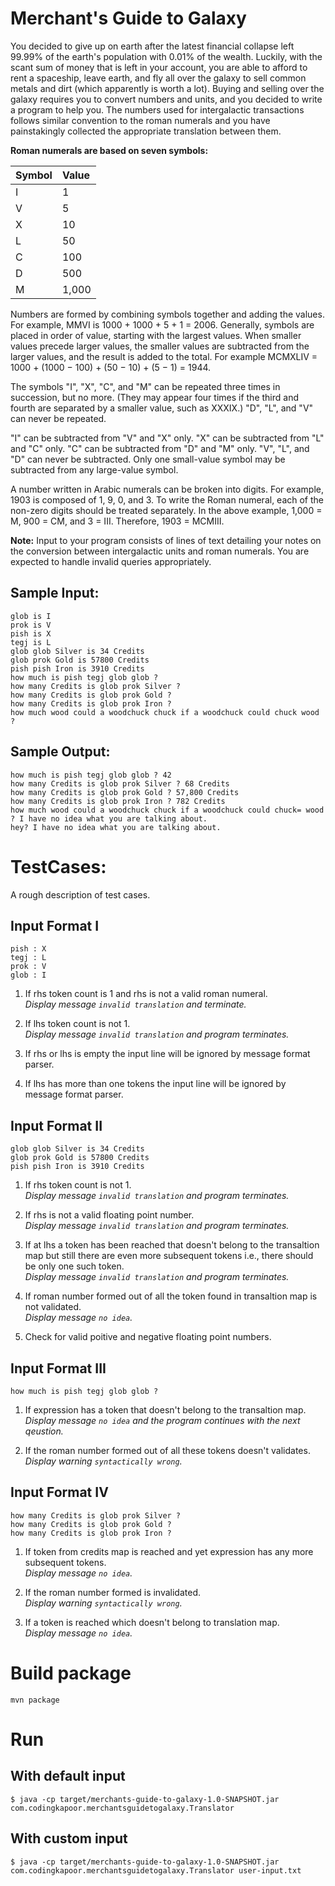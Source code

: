 # Merchant's Guide to Galaxy

You decided to give up on earth after the latest financial collapse left 99.99% of the earth's population with 0.01% of the wealth. Luckily, with the scant sum of money that is left in your account, you are able to afford to rent a spaceship, leave earth, and fly all over the galaxy to sell common metals and dirt (which apparently is worth a lot). Buying and selling over the galaxy requires you to convert numbers and units, and you decided to write a program to help you. The numbers used for intergalactic transactions follows similar convention to the roman numerals and you have painstakingly collected the appropriate translation between them. 

**Roman numerals are based on seven symbols:**

| Symbol | Value |
|:-------|:------|
| I | 1 |
| V | 5 |
| X | 10 |
| L | 50 |
| C | 100 |
| D | 500 |
| M | 1,000 |


Numbers are formed by combining symbols together and adding the values. For example, MMVI is 1000 + 1000 + 5 + 1 = 2006. Generally, symbols are placed in order of value, starting with the largest values. When smaller values precede larger values, the smaller values are subtracted from the larger values, and the result is added to the total. For example MCMXLIV = 1000 + (1000 − 100) + (50 − 10) + (5 − 1) = 1944.

The symbols "I", "X", "C", and "M" can be repeated three times in succession, but no more. (They may appear four times if the third and fourth are separated by a smaller value, such as XXXIX.) "D", "L", and "V" can never be repeated.

"I" can be subtracted from "V" and "X" only. "X" can be subtracted from "L" and "C" only. "C" can be subtracted from "D" and "M" only. "V", "L", and "D" can never be subtracted.
Only one small-value symbol may be subtracted from any large-value symbol.

A number written in Arabic numerals can be broken into digits. For example, 1903 is composed of 1, 9, 0, and 3. To write the Roman numeral, each of the non-zero digits should be treated separately. In the above example, 1,000 = M, 900 = CM, and 3 = III. Therefore, 1903 = MCMIII.

**Note:** Input to your program consists of lines of text detailing your notes on the conversion between intergalactic units and roman numerals. You are expected to handle invalid queries appropriately.

## Sample Input:
```
glob is I
prok is V
pish is X
tegj is L
glob glob Silver is 34 Credits
glob prok Gold is 57800 Credits
pish pish Iron is 3910 Credits
how much is pish tegj glob glob ?
how many Credits is glob prok Silver ?
how many Credits is glob prok Gold ?
how many Credits is glob prok Iron ?
how much wood could a woodchuck chuck if a woodchuck could chuck wood ?
```
## Sample Output:
```
how much is pish tegj glob glob ? 42
how many Credits is glob prok Silver ? 68 Credits
how many Credits is glob prok Gold ? 57,800 Credits
how many Credits is glob prok Iron ? 782 Credits
how much wood could a woodchuck chuck if a woodchuck could chuck= wood ? I have no idea what you are talking about.
hey? I have no idea what you are talking about.
```
# TestCases: 
A rough description of test cases.

## Input Format I
```
pish : X
tegj : L
prok : V
glob : I
```

1. If rhs token count is 1 and rhs is not a valid roman numeral.<br/>
*Display message `invalid translation` and terminate.*

2. If lhs token count is not 1.<br/>
*Display message `invalid translation` and program terminates.*

3. If rhs or lhs is empty the input line will be ignored by message format parser.

4. If lhs has more than one tokens the input line will be ignored by message format parser.

## Input Format II
```
glob glob Silver is 34 Credits
glob prok Gold is 57800 Credits
pish pish Iron is 3910 Credits
```

1. If rhs token count is not 1.<br/>
*Display message `invalid translation` and program terminates.*

2. If rhs is not a valid floating point number.<br/>
*Display message `invalid translation` and program terminates.*

3. If at lhs a token has been reached that doesn't belong to the transaltion map but still there are even more subsequent tokens i.e., there should be only one such token.<br/>
*Display message `invalid translation` and program terminates.*

4. If roman number formed out of all the token found in transaltion map is not validated.<br/>
*Display message `no idea`.*

5. Check for valid poitive and negative floating point numbers.

## Input Format III
```
how much is pish tegj glob glob ?
```
1. If expression has a token that doesn't belong to the transaltion map.<br/>
*Display message `no idea` and the program continues with the next qeustion.*

2. If the roman number formed out of all these tokens doesn't validates.<br/>
*Display warning `syntactically wrong`.*

## Input Format IV
```
how many Credits is glob prok Silver ?
how many Credits is glob prok Gold ?
how many Credits is glob prok Iron ?
```

1. If token from credits map is reached and yet expression has any more subsequent tokens.<br/>
*Display message `no idea`.*

2. If the roman number formed is invalidated.<br/>
*Display warning `syntactically wrong`.*

3. If a token is reached which doesn't belong to translation map.<br/>
*Display message `no idea`.*

# Build package
```
mvn package
```

# Run

## With default input
```
$ java -cp target/merchants-guide-to-galaxy-1.0-SNAPSHOT.jar com.codingkapoor.merchantsguidetogalaxy.Translator
```

## With custom input
```
$ java -cp target/merchants-guide-to-galaxy-1.0-SNAPSHOT.jar com.codingkapoor.merchantsguidetogalaxy.Translator user-input.txt
```
